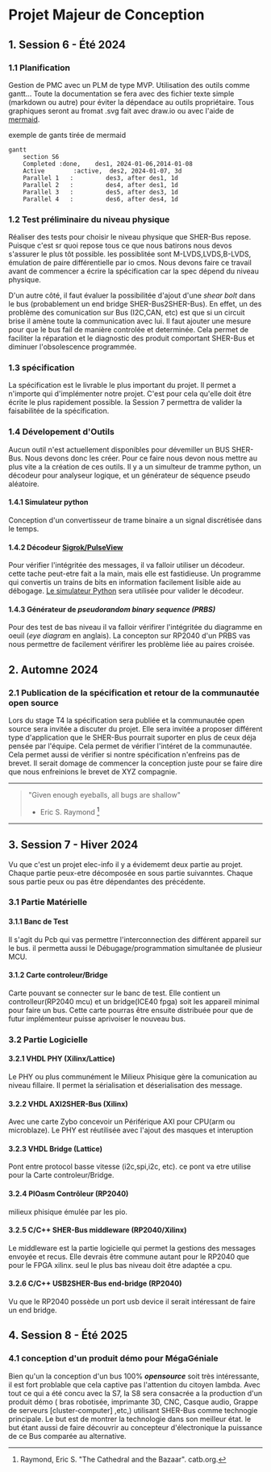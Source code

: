 # Projet Majeur de Conception

## 1. Session 6 - Été 2024

### 1.1 Planification

Gestion de PMC avec un PLM de type MVP. Utilisation des outils comme  gantt... Toute la documentation se fera avec des fichier texte simple (markdown ou autre) pour éviter la dépendace au outils propriétaire. Tous graphiques seront au fromat .svg fait avec draw.io ou avec l'aide de [mermaid](https://github.com/mermaid-js/mermaid/tree/develop).

exemple de gants tirée de mermaid

```mermaid
gantt
    section S6
    Completed :done,    des1, 2024-01-06,2014-01-08
    Active        :active,  des2, 2024-01-07, 3d
    Parallel 1   :         des3, after des1, 1d
    Parallel 2   :         des4, after des1, 1d
    Parallel 3   :         des5, after des3, 1d
    Parallel 4   :         des6, after des4, 1d
```

### 1.2 Test préliminaire du niveau physique

Réaliser des tests pour choisir le niveau physique que SHER-Bus repose. Puisque c'est sr quoi repose tous ce que nous batirons nous devos s'assurer le plus tôt possible. les possiblitée sont M-LVDS,LVDS,B-LVDS, émulation de paire différentielle par io cmos. Nous devons faire ce travail avant de commencer a écrire la spécification car la spec dépend du niveau physique.

D'un autre côté, il faut évaluer la possibilitée d'ajout d'une *shear bolt* dans le bus (probablement un end bridge SHER-Bus2SHER-Bus). En effet, un des problème des comunication sur Bus (I2C,CAN, etc) est que si un circuit brise il amène toute la communication avec lui. Il faut ajouter une mesure pour que le bus fail de manière controlée et determinée. Cela permet de faciliter la réparation et le diagnostic des produit comportant SHER-Bus et diminuer l'obsolescence programmée.

### 1.3 spécification

La spécification est le livrable le plus important du projet. Il permet a n'importe qui d'implémenter notre projet. C'est pour cela qu'elle doit être écrite le plus rapidement possible. la Session 7 permettra de valider la faisabilitée de la spécification.

### 1.4 Dévelopement d'Outils

Aucun outil n'est actuellement disponibles pour dévemiller un BUS SHER-Bus. Nous devons donc les créer. Pour ce faire nous devon nous mettre au plus vite a la création de ces outils. Il y a un simulteur de tramme python, un décodeur pour analyseur logique, et un générateur de séquence pseudo aléatoire.

#### 1.4.1 Simulateur python

Conception d'un convertisseur de trame binaire a un signal discrétisée dans le temps. 

#### 1.4.2 Décodeur [Sigrok/PulseView](https://sigrok.org/wiki/PulseView)

Pour vérifier l'intégritée des messages, il va falloir utiliser un décodeur. cette tache peut-etre fait a la main, mais elle est fastidieuse. Un programme qui convertis un trains de bits en information facilement lisible aide au débogage. [Le simulateur Python](https://github.com/cdg66/SHER-Bus/edit/add-PMC.md/PMC.md#141-simulateur-python) sera utilisée pour valider le décodeur.

#### 1.4.3 Générateur de *pseudorandom binary sequence (PRBS)*

Pour des test de bas niveau il va falloir vérifirer l'intégritée du diagramme en oeuil (*eye diagram* en anglais). La concepton sur RP2040 d'un PRBS vas nous permettre de facilement vérifirer les problème liée au paires croisée.

## 2. Automne 2024

### 2.1 Publication de la spécification et retour de la communautée open source

Lors du stage T4 la spécification sera publiée et la communautée open source sera invitée a discuter du projet. Elle sera invitée a proposer différent type d'application que le SHER-Bus pourrait suporter en plus de ceux déja pensée par l'équipe. Cela permet de vérifier l'intéret de la communautée. Cela permet aussi de vérifier si nontre spécification n'enfreins pas de brevet. Il serait domage de commencer la conception juste pour se faire dire que nous enfreinions le brevet de XYZ compagnie.

--- 
> "Given enough eyeballs, all bugs are shallow"
>    - Eric S. Raymond [^1]                   
--- 
[^1]:  Raymond, Eric S. "The Cathedral and the Bazaar". catb.org.


## 3. Session 7 - Hiver 2024

Vu que c'est un projet elec-info il y a évidememt deux partie au projet. Chaque partie peux-etre décomposée en sous partie suivanntes. Chaque sous partie peux ou pas être dépendantes des précédente.

### 3.1 Partie Matérielle

#### 3.1.1 Banc de Test

Il s'agit du Pcb qui vas permettre l'interconnection des différent appareil sur le bus. il permetta aussi le Débugage/programmation simultanée de plusieur MCU.

#### 3.1.2 Carte controleur/Bridge

Carte pouvant se connecter sur le banc de test. Elle contient un controlleur(RP2040 mcu) et un bridge(ICE40 fpga) soit les appareil minimal pour faire un bus. Cette carte pourras être ensuite distribuée pour que de futur implémenteur puisse aprivoiser le nouveau bus.

### 3.2 Partie Logicielle

#### 3.2.1 VHDL PHY (Xilinx/Lattice)

Le PHY ou plus communément le  Milieux Phisique gère la comunication au niveau fillaire. Il permet la sérialisation et déserialisation des message. 

#### 3.2.2 VHDL AXI2SHER-Bus (Xilinx)

Avec une carte Zybo concevoir un Périférique AXI pour CPU(arm ou microblaze). Le PHY est réutilisée avec l'ajout des masques et interuption

#### 3.2.3 VHDL Bridge (Lattice)

Pont entre protocol basse vitesse (i2c,spi,i2c, etc). ce pont va etre utilise pour la Carte controleur/Bridge. 

#### 3.2.4 PIOasm Contrôleur (RP2040)

milieux phisique émulée par les pio.

#### 3.2.5 C/C++ SHER-Bus middleware (RP2040/Xilinx)

Le middleware est la partie logicielle qui permet la gestions des messages envoyée et recus. Elle devrais être commune autant pour le RP2040 que pour le FPGA xilinx. seul le plus bas niveau doit être adaptée a cpu.

#### 3.2.6 C/C++ USB2SHER-Bus end-bridge (RP2040)

Vu que le RP2040 possède un port usb device il serait intéressant de faire un end bridge.

## 4. Session 8 - Été 2025

### 4.1 conception d'un produit démo pour MégaGéniale

Bien qu'un la conception d'un bus 100% __*opensource*__ soit très intéressante, il est fort problable que cela captive pas l'attention du citoyen lambda. Avec tout ce qui a été concu avec la S7, la S8 sera consacrée a la production d'un produit démo ( bras robotisée, imprimante 3D, CNC, Casque audio, Grappe de serveurs [cluster-computer] ,etc,) utilisant SHER-Bus comme technogie principale. Le but est de montrer la technologie dans son meilleur état. le but étant aussi de faire découvrir au concepteur d'électronique la puissance de ce Bus comparée au alternative. 

